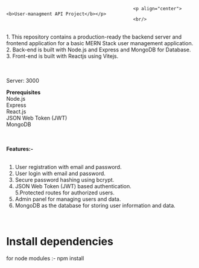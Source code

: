                                                    <p align="center"><b>User-managment API Project</b></p>
                                                   <br/>
 <br/>
1. This repository contains a production-ready the backend server and frontend application for a basic MERN Stack user management application. <br/>
2. Back-end is built with Node.js and Express and MongoDB for Database. <br/>
3. Front-end is built with Reactjs using Vitejs. <br/>
 <br/>
 <br/>
 
Server: 3000 <br/>

<b>Prerequisites</b> <br/>
Node.js <br/>
Express <br/>
React.js <br/>
JSON Web Token (JWT) <br/>
MongoDB <br/>
 <br/>
 <br/>
 
<b>Features:-</b> <br>
</br>
1. User registration with email and password. <br/>
2. User login with email and password. <br/>
3. Secure password hashing using bcrypt. <br/>
4. JSON Web Token (JWT) based authentication. <br/>
5.Protected routes for authorized users. <br/>
6. Admin panel for managing users and data. <br/>
7. MongoDB as the database for storing user information and data. <br/>
 <br/>
 
# Install dependencies <br/>
for node modules :- npm install <br/>
 
 

